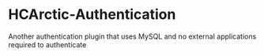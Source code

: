 # HCArctic-Authentication
Another authentication plugin that uses MySQL and no external applications required to authenticate
